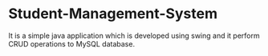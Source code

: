 # Student-Management-System 
It is a simple java application which is developed using swing and it perform CRUD operations to MySQL database.
